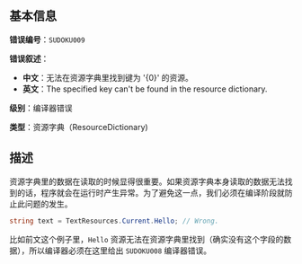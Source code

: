 ## 基本信息

**错误编号**：`SUDOKU009`

**错误叙述**：

* **中文**：无法在资源字典里找到键为 '{0}' 的资源。
* **英文**：The specified key can't be found in the resource dictionary.

**级别**：编译器错误

**类型**：资源字典（ResourceDictionary)

## 描述

资源字典里的数据在读取的时候显得很重要。如果资源字典本身读取的数据无法找到的话，程序就会在运行时产生异常。为了避免这一点，我们必须在编译阶段就防止此问题的发生。

```csharp
string text = TextResources.Current.Hello; // Wrong.
```

比如前文这个例子里，`Hello` 资源无法在资源字典里找到（确实没有这个字段的数据），所以编译器必须在这里给出 `SUDOKU008` 编译器错误。
